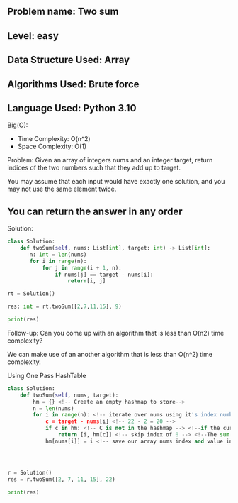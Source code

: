 Problem name: Two sum
-

Level: easy
-

Data Structure Used: Array
-

Algorithms Used: Brute force
-

Language Used: Python 3.10
-

Big(O):

- Time Complexity: O(n^2)
- Space Complexity: O(1)

Problem: Given an array of integers nums and an integer target, return indices of the two numbers such that they add up to target.

You may assume that each input would have exactly one solution, and you may not use the same element twice.

You can return the answer in any order
-

Solution:
```python
class Solution:
    def twoSum(self, nums: List[int], target: int) -> List[int]:
       n: int = len(nums)
       for i in range(n):
           for j in range(i + 1, n):
               if nums[j] == target - nums[i]:
                   return[i, j]

rt = Solution()

res: int = rt.twoSum([2,7,11,15], 9)

print(res)

```

<!-- Other suggestion -->

Follow-up: Can you come up with an algorithm that is less than O(n2) time complexity?

We can make use of an another algorithm that is less than O(n^2) time complexity.

Using One Pass HashTable

```python
class Solution:
    def twoSum(self, nums, target):
        hm = {} <!-- Create an empty hashmap to store-->
        n = len(nums)
        for i in range(n): <!-- iterate over nums using it's index number-->
            c = target - nums[i] <!-- 22 - 2 = 20 -->
            if c in hm: <!-- C is not in the hashmap --> <!--if the current C exist in the hashmap-->
                return [i, hm[c]] <!-- skip index of 0 --> <!--The sum is found and it return the indices (two index)immediately -->
            hm[nums[i]] = i <!-- save our array nums index and value into hashmap in form of "value": index i.e "2": 0 --> <!-- Follow the process to iterate -->




r = Solution()
res = r.twoSum([2, 7, 11, 15], 22)

print(res)
```
